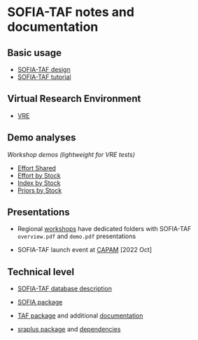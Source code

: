 # SOFIA-TAF notes and documentation

## Basic usage

* [SOFIA-TAF design](https://arni-magnusson.github.io/pdf/2022-sofia-taf.pdf)
* [SOFIA-TAF tutorial](sofia_taf_tutorial.md)

## Virtual Research Environment

* [VRE](https://i-marine.d4science.org/group/sofia-taf)

## Demo analyses

*Workshop demos (lightweight for VRE tests)*

* [Effort Shared](https://github.com/sofia-taf/WorkshopEffortShared)
* [Effort by Stock](https://github.com/sofia-taf/WorkshopEffortByStock)
* [Index by Stock](https://github.com/sofia-taf/WorkshopIndexByStock)
* [Priors by Stock](https://github.com/sofia-taf/WorkshopPriorsByStock)

## Presentations

* Regional [workshops](presentations) have dedicated folders with SOFIA-TAF
  `overview.pdf` and `demo.pdf` presentations

* SOFIA-TAF launch event at [CAPAM](presentations/capam/open_reproducible.pdf)
  [2022 Oct]

## Technical level

* [SOFIA-TAF database description](Sofia_Tsaf_Database.pdf)

* [SOFIA package](https://github.com/sofia-taf/SOFIA)

* [TAF package](https://github.com/ices-tools-prod/TAF) and additional
  [documentation](https://github.com/ices-taf/doc)

* [sraplus package](https://github.com/DanOvando/sraplus) and
  [dependencies](sraplus_dependencies.md)

